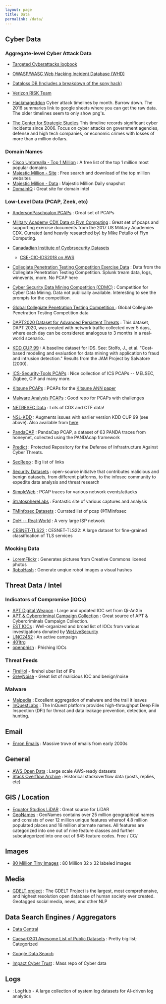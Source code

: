 ```yaml
---
layout: page
title: Data
permalink: /data/
---
```


## Cyber Data

### Aggregate-level Cyber Attack Data

   * [Targeted Cyberattacks logbook](https://apt.securelist.com/#firstPage)

   * [OWASP/WASC Web Hacking Incident Database (WHD)](https://owasp.org/www-project-web-hacking-incident-database/)

   * [Dataloss DB (Includes a breakdown of the sony hack)](https://blog.datalossdb.org)

   * [Verizon RISK Team](http://www.verizonenterprise.com/DBIR/)

   * [Hackmageddon](http://www.hackmageddon.com/2015-cyber-attacks-timeline-master-index/)
Cyber attack timelines by month.  Burrow down.  The 2016 summaries link to google sheets where you can get the raw data.  The older timelines seem to only show png's.

   * [​The Center for Strategic Studies](https://www.csis.org/programs/strategic-technologies-program/significant-cyber-incidents)
This timeline records significant cyber incidents since 2006. Focus on cyber attacks on government agencies, defense and high tech companies, or economic crimes with losses of more than a million dollars.

### Domain Names

   * [Cisco Umbrealla - Top 1 Million](http://s3-us-west-1.amazonaws.com/umbrella-static/index.html) : A free list of the top 1 million most popular domains
   * [Majestic Million - Site](https://majestic.com/reports/majestic-million) : Free search and download of the top million websites
   * [Majestic Million - Data](http://downloads.majestic.com/majestic_million.csv) : Majestic Million Daily snapshot
   * [DomainIQ](https://www.domainiq.com/) : Great site for domain intel
   
### Low-Level Data (PCAP, Zeek, etc)

   * [AndersonPaschoalon PCAPs](https://github.com/AndersonPaschoalon/Pcaps/) : Great set of PCAPs

   * [Military Academy CDX Data @ Flyn Computing](https://www.flyn.org/CDX/) : Great set of pcaps and supporting exercise documents from the 2017 US Military Academies CDX.  Currated (and heavily researched by) by Mike Petullo of Flyn Computing.
   
   * [Canadadian Institute of Cyebrsecurity Datasets](https://www.unb.ca/cic/datasets/index.html)
      *  [CSE-CIC-IDS2018 on AWS](https://www.unb.ca/cic/datasets/ids-2018.html)
        
   * [Collegiate Penetration Testing Competition Exercise Data](https://cptc.rit.edu/) : Data from the  Collegiate Penetration Testing Competition.  Splunk tream data, logs, winevents, more.   No PCAP here

   * [Cyber Security Data Mining Competition (CDMC)](http://www.csmining.org/ ) : Competition for Cyber Data Mining.  Data not publically available.  Interesting to see the prompts for the competition.

   * [Global Collegiate Penetration Testing Competition ](http://cptc.rit.edu/) : Global Collegiate Penetration Testing Competition data

  * [DAPT2020 Dataset for Advanced Persistent Threats](https://www.kaggle.com/datasets/sowmyamyneni/dapt2020) :  This dataset, DAPT 2020, was created with network traffic collected over 5 days, where each day can be considered analogous to 3 months in a real-world scenario..

   * [KDD CUP 99](http://kdd.ics.uci.edu/databases/kddcup99/kddcup99.html) : A baseline dataset for IDS.  See: Stolfo, J., et al. "Cost-based modeling and evaluation for data mining with application to fraud and intrusion detection." Results from the JAM Project by Salvatore (2000).

   * [ICS-Security-Tools PCAPs](https://github.com/ITI/ICS-Security-Tools/tree/master/pcaps) : Nice collection of ICS PCAPs -- MELSEC, Zigbee, CIP and many more.

   * [Kitsune PCAPs](https://drive.google.com/drive/folders/1kmoWY4poGWfmmVSdSu-r_3Vo84Tu4PyE) : PCAPs for the [Kitsune ANN paper](https://archive.ics.uci.edu/ml/datasets/Kitsune+Network+Attack+Dataset)

   * [Malware Analysis PCAPs](https://www.malware-traffic-analysis.net/training-exercises.html) : Good repo for PCAPs with challenges
   
   * [NETRESEC Data](http://www.netresec.com/?page=PcapFiles) : Lots of CDX and CTF data!

   * [NSL-KDD](https://web.archive.org/web/20150205070216/http://nsl.cs.unb.ca/NSL-KDD/) : Augments issues with earlier version KDD CUP 99 (see above).  Also available from [here](http://www.unb.ca/research/iscx/dataset/iscx-NSL-KDD-dataset.html)

   * [PandaCAP](https://zenodo.org/record/3759652#.Y5juvtLMJhE) : PandaCap PCAP, a dataset of 63 PANDA traces from honeynet, collected using the PANDAcap framework

   * [Predict](https://www.predict.org/) : Protected Repository for the Defense of Infrastructure Against Cyber Threats.

   * [SecRepo](https://www.secrepo.com/)  : Big list of links

   * [Security Datasets](https://securitydatasets.com/introduction.html) :  open-source initiatve that contributes malicious and benign datasets, from different platforms, to the infosec community to expedite data analysis and threat research

   * [SimpleWeb](http://www.simpleweb.org/wiki/Traces) : PCAP traces for various network events/attacks

   * [StratosphereLabs](https://www.stratosphereips.org/datasets-overview) : Fantastic site of various captures and analysis

   * [TMInfosec Datasets](https://github.com/neu5ron/TMInfosec/blob/master/Datasets/PCAPs.md) : Currated list of pcap @TMInfosec

   * [DoH -- Real-World](https://zenodo.org/record/5956044#.YyCeA9LMJhE) : A very large ISP network
     
   * [CESNET-TLS22](https://zenodo.org/records/7965515) : CESNET-TLS22: A large dataset for fine-grained classification of TLS services

### Mocking Data

   * [LoremFlickr](https://loremflickr.com/) : Generates pictures from Creative Commons licened photos
   * [RoboHash](https://robohash.org/) : Generate unqiue robot images a visual hashes
   
## Threat Data / Intel

### Indicators of Compromise (IOCs)

   * [APT Digital Weapon](https://github.com/RedDrip7/APT_Digital_Weapon) : Large and updated IOC set from Qi-AnXin
   * [APT & Cybercriminal Campaign Collection](https://github.com/CyberMonitor/APT_CyberCriminal_Campagin_Collections) : Great source of APT & Cybercriminals Campaign Collection.  
   * [EST IOCs](https://github.com/eset/malware-ioc) : Well-organized and broad list of IOCs from various investigations donated by [WeLiveSecurity](https://www.welivesecurity.com/)
   * [UNC2452](https://github.com/center-for-threat-informed-defense/public-resources/tree/master/solorigate) : An active campaign
   * [401trg](https://github.com/401trg/detections)
   * [openphish](https://openphish.com/) : Phishing IOCs     

### Threat Feeds

   * [FireHol](http://iplists.firehol.org/) - firehol uber list of IPs 
   * [GreyNoise](https://greynoise.io) - Great list of malicious IOC and benign/noise

### Malware

   * [Malpedia](https://malpedia.caad.fkie.fraunhofer.de/) : Excellent aggregation of malware and the trail it leaves
   * [InQuestLabs](https://labs.inquest.net/) : The InQuest platform provides high-throughput Deep File Inspection (DFI) for threat and data leakage prevention, detection, and hunting.

## Email

   * [Enron Emails](https://www.cs.cmu.edu/~enron/) : Massive trove of emails from early 2000s

## General

   * [AWS Open Data](https://registry.opendata.aws/) : Large scale AWS-ready datasets
   * [Stack Overflow Archive](https://archive.org/details/stackexchange) : Historical stackoverflow data (posts, replies, etc)

## GIS / Location
   * [Equator Studios LiDAR](https://equatorstudios.com/) : Great source for LiDAR
   * [GeoNames](https://www.geonames.org/) : GeoNames contains over 25 million geographical names and consists of over 12 million unique features whereof 4.8 million populated places and 16 million alternate names. All features are categorized into one out of nine feature classes and further subcategorized into one out of 645 feature codes.  Free / CC/

## Images

   * [80 Million Tiny Images](https://www.kaggle.com/datasets/aryashah2k/mit-80-million-tiny-images-dataset?resource=download)  : 80 Million 32 x 32 labeled images

## Media

   * [GDELT project](http://gdeltproject.org/data.html) : The GDELT Project is the largest, most comprehensive, and highest resolution open database of human society ever created. Geotagged social media, news, and other NLP

## Data Search Engines / Aggregators

   * [Data Central](http://www.datasciencecentral.com/profiles/blogs/big-data-sets-available-for-free)

   * [Caesar0301 Awesome List of Public Datasets](https://github.com/caesar0301/awesome-public-datasets) : Pretty big list;  Categorized
   
   * [Google Data Search](https://datasetsearch.research.google.com/)

   * [Impact Cyber Trust](https://www.impactcybertrust.org/search?filter[]=Datasets&filter[]=pcap) : Mass repo of Cyber data
     

## Logs

   * [](https://github.com/logpai/loghub) : LogHub - A large collection of system log datasets for AI-driven log analytics
